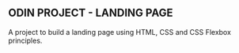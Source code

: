 ## ODIN PROJECT - LANDING PAGE
A project to build a landing page using HTML, CSS and CSS Flexbox principles. 

